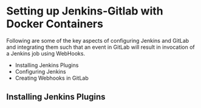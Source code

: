 # Setting up Jenkins-Gitlab with Docker Containers

Following are some of the key aspects of configuring Jenkins and GitLab and integrating them such that an event in GitLab will result in invocation of a Jenkins job using WebHooks.

 - Installing Jenkins Plugins
 - Configuring Jenkins
 - Creating Webhooks in GitLab

## Installing Jenkins Plugins
